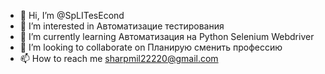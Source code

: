 - 👋 Hi, I’m @SpLITesEcond
- 👀 I’m interested in Автоматизацие тестирования
- 🌱 I’m currently learning Автоматизация на Python Selenium Webdriver
- 💞️ I’m looking to collaborate on Планирую сменить профессию
- 📫 How to reach me sharpmil22220@gmail.com

<!---
SpLITesEcond/SpLITesEcond is a ✨ special ✨ repository because its `README.md` (this file) appears on your GitHub profile.
You can click the Preview link to take a look at your changes.
--->
